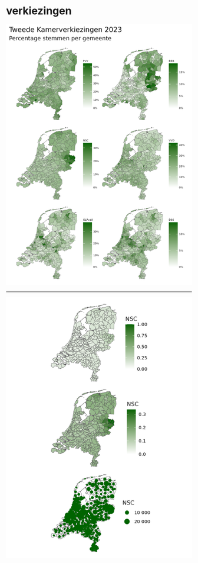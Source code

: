 # verkiezingen

![top-6-partijen](tk2023/09_output/top-6.png)


 ----
 
 
 ![types](tk2023/09_output/types.png)